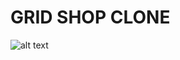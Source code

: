 # GRID SHOP CLONE
![alt text](https://user-images.githubusercontent.com/87653000/191389768-d8062878-db52-4320-8215-6a2a9f36eebe.png)

